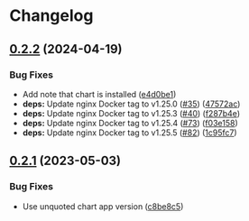 # Changelog

## [0.2.2](https://github.com/Wielewout/helm-charts/compare/example-0.2.1...example-0.2.2) (2024-04-19)


### Bug Fixes

* Add note that chart is installed ([e4d0be1](https://github.com/Wielewout/helm-charts/commit/e4d0be11430c5799b8291b86ff18f50ea86cdf0e))
* **deps:** Update nginx Docker tag to v1.25.0 ([#35](https://github.com/Wielewout/helm-charts/issues/35)) ([47572ac](https://github.com/Wielewout/helm-charts/commit/47572acba73736beede94bc29b8b8a83fbf0e3db))
* **deps:** Update nginx Docker tag to v1.25.3 ([#40](https://github.com/Wielewout/helm-charts/issues/40)) ([f287b4e](https://github.com/Wielewout/helm-charts/commit/f287b4e99606bd5f277e3ca004e5dceeeabee319))
* **deps:** Update nginx Docker tag to v1.25.4 ([#73](https://github.com/Wielewout/helm-charts/issues/73)) ([f03e158](https://github.com/Wielewout/helm-charts/commit/f03e1587d6cd278c3fb4c4b3c7451199c704ccbc))
* **deps:** Update nginx Docker tag to v1.25.5 ([#82](https://github.com/Wielewout/helm-charts/issues/82)) ([1c95fc7](https://github.com/Wielewout/helm-charts/commit/1c95fc796603aa516733a0bc02d547e8e84764cd))

## [0.2.1](https://github.com/Wielewout/helm-charts/compare/example-0.2.0...example-0.2.1) (2023-05-03)


### Bug Fixes

* Use unquoted chart app version ([c8be8c5](https://github.com/Wielewout/helm-charts/commit/c8be8c55aa1bda79e07e9086e0eb1dbb7c734716))
